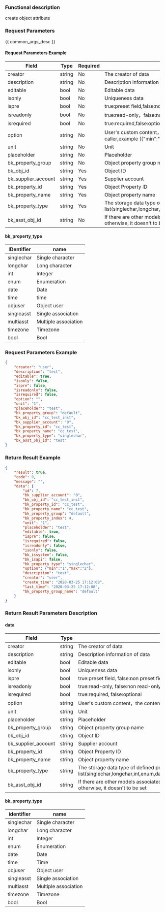 ### Functional description

create object attribute

### Request Parameters

{{ common_args_desc }}

#### Request Parameters Example

| Field                  |  Type      | Required	   |  Description                                                    |
|-----------------------|------------|--------|----------------------------------------------------------|
| creator               | string     | No     | The creator of data                                             |
| description           | string     | No     | Description information of data                                           |
| editable              | bool       | No     | Editable data                                       |
| isonly                | bool       | No     | Uniqueness data                                             |
| ispre                 | bool       | No     | true:preset field,false:non preset field                           |
| isreadonly            | bool       | No     | true:read-only，false:non read-only                                   |
| isrequired            | bool       | No     | true:required,false:optional                                    |
| option                | string     | No     |User's custom content，the content and format of memory is determined by caller,example ({"min":"1","max":"2"})|
| unit                  | string     | No     | Unit                                                     |
| placeholder           | string     | No     | Placeholder                                                   |
| bk_property_group     | string     | No     | Object property group name                                            |
| bk_obj_id             | string     | Yes     | Object ID                                                   |
| bk_supplier_account   | string     | Yes     | Supplier account                                               |
| bk_property_id        | string     | Yes     | Object Property ID                                             |
| bk_property_name      | string     | Yes     | Object property name                                      |
| bk_property_type      | string     | Yes     | The storage data type of defined property field,rang list(singlechar,longchar,int,enum,date,time,objuser,singleasst,multiasst,timezone,bool)|
| bk_asst_obj_id        | string     | No     | If there are other models associated with the object, then must be set this field, otherwise, it doesn't to be set                                                                        |

#### bk_property_type

| IDentifier       | name     |
|------------|----------|
| singlechar | Single character   |
| longchar   | Long character   |
| int        | Integer     |
| enum       | Enumeration |
| date       | Date      |
| time       | time      |
| objuser    | Object user      |
| singleasst | Single association   |
| multiasst  | Multiple association   |
| timezone   | Timezone     |
| bool       | Bool    |

### Request Parameters Example

```json
{
	"creator": "user",
	"description": "test",
	"editable": true,
	"isonly": false,
	"ispre": false,
	"isreadonly": false,
	"isrequired": false,
	"option": "",
	"unit": "1",
	"placeholder": "test",
	"bk_property_group": "default",
	"bk_obj_id": "cc_test_inst",
	"bk_supplier_account": "0",
	"bk_property_id": "cc_test",
	"bk_property_name": "cc_test",
	"bk_property_type": "singlechar",
	"bk_asst_obj_id": "test"
}
```


### Return Result Example

```json
{
    "result": true,
    "code": 0,
    "message": "",
	"data": {
		"id": 7,
		"bk_supplier_account": "0",
		"bk_obj_id": "cc_test_inst",
		"bk_property_id": "cc_test",
		"bk_property_name": "cc_test",
		"bk_property_group": "default",
		"bk_property_index": 4,
		"unit": "1",
		"placeholder": "test",
		"editable": true,
		"ispre": false,
		"isrequired": false,
		"isreadonly": false,
		"isonly": false,
		"bk_issystem": false,
		"bk_isapi": false,
		"bk_property_type": "singlechar",
		"option": {"min":"1","max":"2"},
		"description": "test",
		"creator": "user",
		"create_time": "2020-03-25 17:12:08",
		"last_time": "2020-03-25 17:12:08",
		"bk_property_group_name": "default"
	}
}
```

### Return Result Parameters Description

#### data

| Field                | Type         | Description                                                       |
|---------------------|--------------|------------------------------------------------------------|
| creator             | string       | The creator of data                                               |
| description         | string       | Description information of data                                              |
| editable            | bool         | Editable data                                         |
| isonly              | bool         | Uniqueness data                                                 |
| ispre               | bool         | true:preset field, false:non preset field                             |
| isreadonly          | bool         | true:read-only, false:non read-only                                    |
| isrequired          | bool         | true:required, false:optional                                      |
| option              | string       | User's custom content，the content and format of memory is determined by caller               |
| unit                | string       | Unit                                                       |
| placeholder         | string       | Placeholder                                                     |
| bk_property_group   | string       | Object property group name                                             |
| bk_obj_id           | string       | Object ID                                                     |
| bk_supplier_account | string       | Supplier account                                                 |
| bk_property_id      | string       | Object Property ID                                               |
| bk_property_name    | string       | Object property name                                       |
| bk_property_type    | string       | The storage data type of defined property field,range list(singlechar,longchar,int,enum,date,time,objuser,singleasst,multiasst,timezone,bool)|
| bk_asst_obj_id      | string       | If there are other models associated with the object, then must be set this field, otherwise, it doesn't to be set|

#### bk_property_type

| identifier       | name     |
|------------|----------|
| singlechar | Single character   |
| longchar   | Long character   |
| int        | Integer     |
| enum       | Enumeration |
| date       | Date     |
| time       | Time      |
| objuser    | Object user      |
| singleasst | Single association   |
| multiasst  | Multiple association   |
| timezone   | Timezone     |
| bool       | Bool     |
